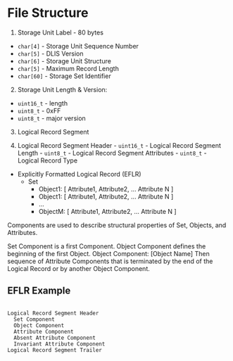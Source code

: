 File Structure
==============


1. Storage Unit Label - 80 bytes
  - `char[4]` - Storage Unit Sequence Number
  - `char[5]` - DLIS Version
  - `char[6]` - Storage Unit Structure
  - `char[5]` - Maximum Record Length
  - `char[60]` - Storage Set Identifier

2. Storage Unit Length & Version:
  - `uint16_t` - length
  - `uint8_t` - 0xFF
  - `uint8_t` - major version

3. Logical Record Segment

  1. Logical Record Segment Header
    - `uint16_t` - Logical Record Segment Length
    - `uint8_t` - Logical Record Segment Attributes
    - `uint8_t` - Logical Record Type


- Explicitly Formatted Logical Record (EFLR)
  - Set
    - Object1: [ Attribute1, Attribute2, ... Attribute N ]
    - Object1: [ Attribute1, Attribute2, ... Attribute N ]
    - ...
    - ObjectM: [ Attribute1, Attribute2, ... Attribute N ]


Components are used to describe structural properties
of Set, Objects, and Attributes.

Set Component is a first Component.
Object Component defines the beginning of the first Object.
Object Component: [Object Name]
Then sequence of Attribute Components that is terminated
by the end of the Logical Record or by another Object Component.


EFLR Example
------------

~~~~~~

Logical Record Segment Header
  Set Component
  Object Component
  Attribute Component
  Absent Attribute Component
  Invariant Attribute Component
Logical Record Segment Trailer


